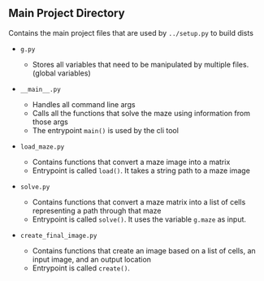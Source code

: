 ## Main Project Directory
Contains the main project files that are used by `../setup.py` to build dists     

- `g.py`
   - Stores all variables that need to be manipulated by multiple files. (global variables)    

- `__main__.py`
   - Handles all command line args
   - Calls all the functions that solve the maze using information from those args   
   - The entrypoint `main()` is used by the cli tool

- `load_maze.py`
   - Contains functions that convert a maze image into a matrix    
   - Entrypoint is called `load()`. It takes a string path to a maze image

- `solve.py`
   - Contains functions that convert a maze matrix into a list of cells representing a path through that maze
   - Entrypoint is called `solve()`. It uses the variable `g.maze` as input.   

- `create_final_image.py`
   - Contains functions that create an image based on a list of cells, an input image, and an output location
   - Entrypoint is called `create()`.


